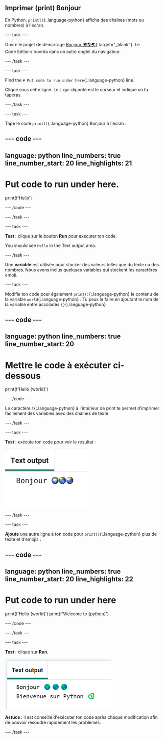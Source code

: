 ## Imprimer (print) Bonjour

En Python, `print()`{:.language-python} affiche des chaînes (mots ou nombres) à l'écran.

--- task ---

Ouvre le projet de démarrage [Bonjour 🌍🌎🌏](https://editor.raspberrypi.org/en/projects/hello-world-starter){:target="_blank"}. Le Code Editor s'ouvrira dans un autre onglet du navigateur.

--- /task ---

--- task ---

Find the `# Put code to run under here`{:.language-python} line.

Clique sous cette ligne. Le `|` qui clignote est le curseur et indique où tu taperas.

--- /task ---

--- task ---

Tape le code `print()`{:.language-python} Bonjour à l'écran :

--- code ---
---
language: python line_numbers: true line_number_start: 20
line_highlights: 21
---
# Put code to run under here.
print(f'Hello')

--- /code ---

--- /task ---

--- task ---

**Test :** clique sur le bouton **Run** pour exécuter ton code.

You should see `Hello` in the Text output area.

--- /task ---

Une **variable** est utilisée pour stocker des valeurs telles que du texte ou des nombres. Nous avons inclus quelques variables qui stockent les caractères emoji.

--- task ---

Modifie ton code pour également `print()`{:.language-python} le contenu de la variable `world`{:.language-python} . Tu peux le faire en ajoutant le nom de la variable entre accolades `{}`{:.language-python}


--- code ---
---
language: python line_numbers: true
line_number_start: 20
---
# Mettre le code à exécuter ci-dessous
print(f'Hello {world}')

--- /code ---

Le caractère `f`{:.language-python} à l'intérieur de print te permet d'imprimer facilement des variables avec des chaînes de texte.

--- /task ---

--- task ---

**Test :** exécute ton code pour voir le résultat :

![La ligne de code mise à jour dans la zone de code avec le mot "Bonjour" suivi de trois emojis monde dans la zone de sortie.](images/run_hello_world.png)

--- /task ---

--- task ---

**Ajoute** une autre ligne à ton code pour `print()`{:.language-python} plus de texte et d'emojis :

--- code ---
---
language: python line_numbers: true line_number_start: 20
line_highlights: 22
---
# Put code to run under here
print(f'Hello {world}') print(f'Welcome to {python}')

--- /code ---

--- /task ---

--- task ---

**Test :** clique sur **Run**.

![La ligne de code supplémentaire dans le Code Editor avec le mot "Bonjour" suivi de trois emojis monde et les mots "Bienvenue sur" suivis d'un serpent emoji et d'un clavier apparaissant dans la zone de sortie.](images/run_multiple.png)

**Astuce :** il est conseillé d'exécuter ton code après chaque modification afin de pouvoir résoudre rapidement les problèmes.


--- /task ---


